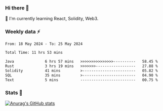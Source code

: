 ### Hi there 👋
🌱 I'm currently learning React, Solidity, Web3.

<!--
**cyf-maple/cyf-maple** is a ✨ _special_ ✨ repository because its `README.md` (this file) appears on your GitHub profile.

Here are some ideas to get you started:

- 🔭 I’m currently working on ...
- 🌱 I’m currently learning ...
- 👯 I’m looking to collaborate on ...
- 🤔 I’m looking for help with ...
- 💬 Ask me about ...
- 📫 How to reach me: ...
- 😄 Pronouns: ...
- ⚡ Fun fact: ...
-->

### Weekly data ⚡
<!--START_SECTION:waka-->

```txt
From: 18 May 2024 - To: 25 May 2024

Total Time: 11 hrs 53 mins

Java              6 hrs 57 mins   >>>>>>>>>>>>>>>----------   58.45 %
Rust              3 hrs 19 mins   >>>>>>>------------------   27.88 %
Solidity          41 mins         >------------------------   05.82 %
SQL               35 mins         >------------------------   04.90 %
Text              5 mins          -------------------------   00.75 %
```

<!--END_SECTION:waka-->


### Stats 💬
[![Anurag's GitHub stats](https://github-readme-stats.vercel.app/api?username=cyf-maple)](https://github.com/anuraghazra/github-readme-stats)
